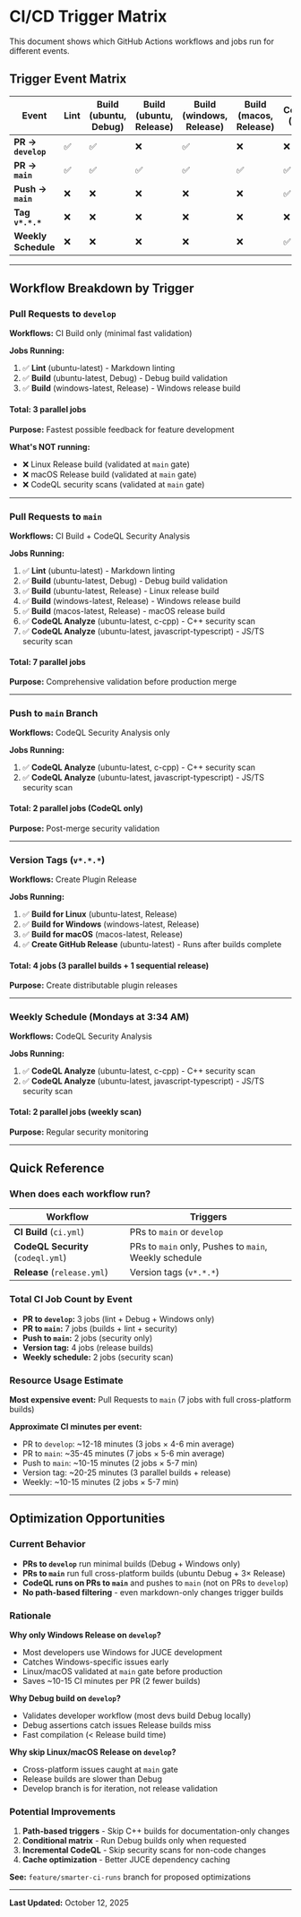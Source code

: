 # CI/CD Trigger Matrix

This document shows which GitHub Actions workflows and jobs run for different events.

## Trigger Event Matrix

| Event | Lint | Build (ubuntu, Debug) | Build (ubuntu, Release) | Build (windows, Release) | Build (macos, Release) | CodeQL (C++) | CodeQL (JS/TS) | Release Jobs |
|-------|------|----------------------|------------------------|-------------------------|------------------------|--------------|----------------|--------------|
| **PR → `develop`** | ✅ | ✅ | ❌ | ✅ | ❌ | ❌ | ❌ | ❌ |
| **PR → `main`** | ✅ | ✅ | ✅ | ✅ | ✅ | ✅ | ✅ | ❌ |
| **Push → `main`** | ❌ | ❌ | ❌ | ❌ | ❌ | ✅ | ✅ | ❌ |
| **Tag `v*.*.*`** | ❌ | ❌ | ❌ | ❌ | ❌ | ❌ | ❌ | ✅ |
| **Weekly Schedule** | ❌ | ❌ | ❌ | ❌ | ❌ | ✅ | ✅ | ❌ |

---

## Workflow Breakdown by Trigger

### Pull Requests to `develop`

**Workflows:** CI Build only (minimal fast validation)

**Jobs Running:**

1. ✅ **Lint** (ubuntu-latest) - Markdown linting
2. ✅ **Build** (ubuntu-latest, Debug) - Debug build validation
3. ✅ **Build** (windows-latest, Release) - Windows release build

#### Total: 3 parallel jobs

**Purpose:** Fastest possible feedback for feature development

**What's NOT running:**

- ❌ Linux Release build (validated at `main` gate)
- ❌ macOS Release build (validated at `main` gate)
- ❌ CodeQL security scans (validated at `main` gate)

---

### Pull Requests to `main`

**Workflows:** CI Build + CodeQL Security Analysis

**Jobs Running:**

1. ✅ **Lint** (ubuntu-latest) - Markdown linting
2. ✅ **Build** (ubuntu-latest, Debug) - Debug build validation
3. ✅ **Build** (ubuntu-latest, Release) - Linux release build
4. ✅ **Build** (windows-latest, Release) - Windows release build
5. ✅ **Build** (macos-latest, Release) - macOS release build
6. ✅ **CodeQL Analyze** (ubuntu-latest, c-cpp) - C++ security scan
7. ✅ **CodeQL Analyze** (ubuntu-latest, javascript-typescript) - JS/TS security scan

#### Total: 7 parallel jobs

**Purpose:** Comprehensive validation before production merge

---

### Push to `main` Branch

**Workflows:** CodeQL Security Analysis only

**Jobs Running:**

1. ✅ **CodeQL Analyze** (ubuntu-latest, c-cpp) - C++ security scan
2. ✅ **CodeQL Analyze** (ubuntu-latest, javascript-typescript) - JS/TS security scan

#### Total: 2 parallel jobs (CodeQL only)

**Purpose:** Post-merge security validation

---

### Version Tags (`v*.*.*`)

**Workflows:** Create Plugin Release

**Jobs Running:**

1. ✅ **Build for Linux** (ubuntu-latest, Release)
2. ✅ **Build for Windows** (windows-latest, Release)
3. ✅ **Build for macOS** (macos-latest, Release)
4. ✅ **Create GitHub Release** (ubuntu-latest) - Runs after builds complete

#### Total: 4 jobs (3 parallel builds + 1 sequential release)

**Purpose:** Create distributable plugin releases

---

### Weekly Schedule (Mondays at 3:34 AM)

**Workflows:** CodeQL Security Analysis

**Jobs Running:**

1. ✅ **CodeQL Analyze** (ubuntu-latest, c-cpp) - C++ security scan
2. ✅ **CodeQL Analyze** (ubuntu-latest, javascript-typescript) - JS/TS security scan

#### Total: 2 parallel jobs (weekly scan)

**Purpose:** Regular security monitoring

---

## Quick Reference

### When does each workflow run?

| Workflow | Triggers |
|----------|----------|
| **CI Build** (`ci.yml`) | PRs to `main` or `develop` |
| **CodeQL Security** (`codeql.yml`) | PRs to `main` only, Pushes to `main`, Weekly schedule |
| **Release** (`release.yml`) | Version tags (`v*.*.*`) |

### Total CI Job Count by Event

- **PR to `develop`:** 3 jobs (lint + Debug + Windows only)
- **PR to `main`:** 7 jobs (builds + lint + security)
- **Push to `main`:** 2 jobs (security only)
- **Version tag:** 4 jobs (release builds)
- **Weekly schedule:** 2 jobs (security scan)

### Resource Usage Estimate

**Most expensive event:** Pull Requests to `main` (7 jobs with full cross-platform builds)

**Approximate CI minutes per event:**

- PR to `develop`: ~12-18 minutes (3 jobs × 4-6 min average)
- PR to `main`: ~35-45 minutes (7 jobs × 5-6 min average)
- Push to `main`: ~10-15 minutes (2 jobs × 5-7 min)
- Version tag: ~20-25 minutes (3 parallel builds + release)
- Weekly: ~10-15 minutes (2 jobs × 5-7 min)

---

## Optimization Opportunities

### Current Behavior

- **PRs to `develop`** run minimal builds (Debug + Windows only)
- **PRs to `main`** run full cross-platform builds (ubuntu Debug + 3× Release)
- **CodeQL runs on PRs to `main`** and pushes to `main` (not on PRs to `develop`)
- **No path-based filtering** - even markdown-only changes trigger builds

### Rationale

**Why only Windows Release on `develop`?**

- Most developers use Windows for JUCE development
- Catches Windows-specific issues early
- Linux/macOS validated at `main` gate before production
- Saves ~10-15 CI minutes per PR (2 fewer builds)

**Why Debug build on `develop`?**

- Validates developer workflow (most devs build Debug locally)
- Debug assertions catch issues Release builds miss
- Fast compilation (< Release build time)

**Why skip Linux/macOS Release on `develop`?**

- Cross-platform issues caught at `main` gate
- Release builds are slower than Debug
- Develop branch is for iteration, not release validation

### Potential Improvements

1. **Path-based triggers** - Skip C++ builds for documentation-only changes
2. **Conditional matrix** - Run Debug builds only when requested
3. **Incremental CodeQL** - Skip security scans for non-code changes
4. **Cache optimization** - Better JUCE dependency caching

**See:** `feature/smarter-ci-runs` branch for proposed optimizations

---

**Last Updated:** October 12, 2025
